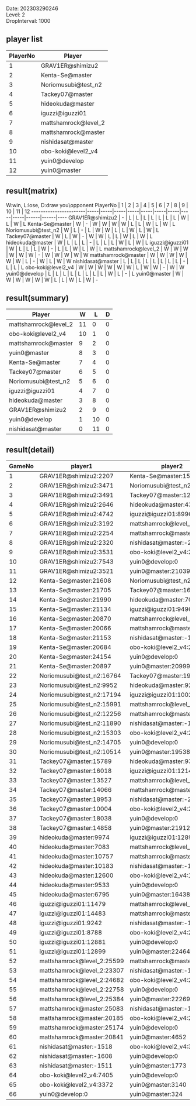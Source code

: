 Date: 202303290246  
Level: 2  
DropInterval: 1000  
## player list
PlayerNo  |  Player
----------|----------------------
1         |  GRAV1ER@shimizu2
2         |  Kenta-Se@master
3         |  Noriomusubi@test_n2
4         |  Tackey07@master
5         |  hideokuda@master
6         |  iguzzi@iguzzi01
7         |  mattshamrock@level_2
8         |  mattshamrock@master
9         |  nishidasat@master
10        |  obo-koki@level2_v4
11        |  yuin0@develop
12        |  yuin0@master
## result(matrix)
W:win, L:lose, D:draw
you\opponent PlayerNo  |  1  |  2  |  3  |  4  |  5  |  6  |  7  |  8  |  9  |  10  |  11  |  12
-----------------------|-----|-----|-----|-----|-----|-----|-----|-----|-----|------|------|----
GRAV1ER@shimizu2       |  -  |  L  |  L  |  L  |  L  |  L  |  L  |  L  |  W  |  L   |  W   |  L
Kenta-Se@master        |  W  |  -  |  W  |  W  |  W  |  W  |  L  |  L  |  W  |  L   |  W   |  L
Noriomusubi@test_n2    |  W  |  L  |  -  |  L  |  W  |  W  |  L  |  L  |  W  |  L   |  W   |  L
Tackey07@master        |  W  |  L  |  W  |  -  |  W  |  W  |  L  |  L  |  W  |  L   |  W   |  L
hideokuda@master       |  W  |  L  |  L  |  L  |  -  |  L  |  L  |  L  |  W  |  L   |  W   |  L
iguzzi@iguzzi01        |  W  |  L  |  L  |  L  |  W  |  -  |  L  |  L  |  W  |  L   |  W   |  L
mattshamrock@level_2   |  W  |  W  |  W  |  W  |  W  |  W  |  -  |  W  |  W  |  W   |  W   |  W
mattshamrock@master    |  W  |  W  |  W  |  W  |  W  |  W  |  L  |  -  |  W  |  L   |  W   |  W
nishidasat@master      |  L  |  L  |  L  |  L  |  L  |  L  |  L  |  L  |  -  |  L   |  L   |  L
obo-koki@level2_v4     |  W  |  W  |  W  |  W  |  W  |  W  |  L  |  W  |  W  |  -   |  W   |  W
yuin0@develop          |  L  |  L  |  L  |  L  |  L  |  L  |  L  |  L  |  W  |  L   |  -   |  L
yuin0@master           |  W  |  W  |  W  |  W  |  W  |  W  |  L  |  L  |  W  |  L   |  W   |  -
## result(summary)
Player                |  W   |  L   |  D
----------------------|------|------|---
mattshamrock@level_2  |  11  |  0   |  0
obo-koki@level2_v4    |  10  |  1   |  0
mattshamrock@master   |  9   |  2   |  0
yuin0@master          |  8   |  3   |  0
Kenta-Se@master       |  7   |  4   |  0
Tackey07@master       |  6   |  5   |  0
Noriomusubi@test_n2   |  5   |  6   |  0
iguzzi@iguzzi01       |  4   |  7   |  0
hideokuda@master      |  3   |  8   |  0
GRAV1ER@shimizu2      |  2   |  9   |  0
yuin0@develop         |  1   |  10  |  0
nishidasat@master     |  0   |  11  |  0
## result(detail)
GameNo  |  player1                     |  player2
--------|------------------------------|----------------------------
1       |  GRAV1ER@shimizu2:2207       |  Kenta-Se@master:15005
2       |  GRAV1ER@shimizu2:3471       |  Noriomusubi@test_n2:15114
3       |  GRAV1ER@shimizu2:3491       |  Tackey07@master:12308
4       |  GRAV1ER@shimizu2:2646       |  hideokuda@master:4379
5       |  GRAV1ER@shimizu2:4742       |  iguzzi@iguzzi01:8996
6       |  GRAV1ER@shimizu2:3192       |  mattshamrock@level_2:25505
7       |  GRAV1ER@shimizu2:2254       |  mattshamrock@master:24829
8       |  GRAV1ER@shimizu2:2320       |  nishidasat@master:-2001
9       |  GRAV1ER@shimizu2:3531       |  obo-koki@level2_v4:21877
10      |  GRAV1ER@shimizu2:7543       |  yuin0@develop:0
11      |  GRAV1ER@shimizu2:3521       |  yuin0@master:21039
12      |  Kenta-Se@master:21608       |  Noriomusubi@test_n2:12747
13      |  Kenta-Se@master:21705       |  Tackey07@master:16499
14      |  Kenta-Se@master:21990       |  hideokuda@master:7023
15      |  Kenta-Se@master:21134       |  iguzzi@iguzzi01:9496
16      |  Kenta-Se@master:20870       |  mattshamrock@level_2:25630
17      |  Kenta-Se@master:20066       |  mattshamrock@master:25161
18      |  Kenta-Se@master:21153       |  nishidasat@master:-1582
19      |  Kenta-Se@master:20684       |  obo-koki@level2_v4:22948
20      |  Kenta-Se@master:24154       |  yuin0@develop:0
21      |  Kenta-Se@master:20897       |  yuin0@master:20999
22      |  Noriomusubi@test_n2:16764   |  Tackey07@master:19262
23      |  Noriomusubi@test_n2:9952    |  hideokuda@master:9256
24      |  Noriomusubi@test_n2:17194   |  iguzzi@iguzzi01:10029
25      |  Noriomusubi@test_n2:15991   |  mattshamrock@level_2:24088
26      |  Noriomusubi@test_n2:12256   |  mattshamrock@master:24742
27      |  Noriomusubi@test_n2:11890   |  nishidasat@master:-1659
28      |  Noriomusubi@test_n2:15303   |  obo-koki@level2_v4:23728
29      |  Noriomusubi@test_n2:14705   |  yuin0@develop:0
30      |  Noriomusubi@test_n2:10514   |  yuin0@master:19538
31      |  Tackey07@master:15789       |  hideokuda@master:9307
32      |  Tackey07@master:16018       |  iguzzi@iguzzi01:12149
33      |  Tackey07@master:13527       |  mattshamrock@level_2:25924
34      |  Tackey07@master:14066       |  mattshamrock@master:23586
35      |  Tackey07@master:18953       |  nishidasat@master:-2032
36      |  Tackey07@master:10004       |  obo-koki@level2_v4:22091
37      |  Tackey07@master:18038       |  yuin0@develop:0
38      |  Tackey07@master:14858       |  yuin0@master:21912
39      |  hideokuda@master:9974       |  iguzzi@iguzzi01:12897
40      |  hideokuda@master:7083       |  mattshamrock@level_2:25073
41      |  hideokuda@master:10757      |  mattshamrock@master:25239
42      |  hideokuda@master:10183      |  nishidasat@master:-1632
43      |  hideokuda@master:12600      |  obo-koki@level2_v4:19366
44      |  hideokuda@master:9533       |  yuin0@develop:0
45      |  hideokuda@master:6795       |  yuin0@master:16438
46      |  iguzzi@iguzzi01:11479       |  mattshamrock@level_2:25314
47      |  iguzzi@iguzzi01:14483       |  mattshamrock@master:25226
48      |  iguzzi@iguzzi01:9242        |  nishidasat@master:-1483
49      |  iguzzi@iguzzi01:8788        |  obo-koki@level2_v4:21350
50      |  iguzzi@iguzzi01:12881       |  yuin0@develop:0
51      |  iguzzi@iguzzi01:12899       |  yuin0@master:22464
52      |  mattshamrock@level_2:25599  |  mattshamrock@master:25545
53      |  mattshamrock@level_2:23307  |  nishidasat@master:-1579
54      |  mattshamrock@level_2:24682  |  obo-koki@level2_v4:20530
55      |  mattshamrock@level_2:22758  |  yuin0@develop:0
56      |  mattshamrock@level_2:25384  |  yuin0@master:22269
57      |  mattshamrock@master:25083   |  nishidasat@master:-1999
58      |  mattshamrock@master:20185   |  obo-koki@level2_v4:20946
59      |  mattshamrock@master:25174   |  yuin0@develop:0
60      |  mattshamrock@master:20841   |  yuin0@master:4652
61      |  nishidasat@master:-1518     |  obo-koki@level2_v4:3229
62      |  nishidasat@master:-1608     |  yuin0@develop:0
63      |  nishidasat@master:-1511     |  yuin0@master:1773
64      |  obo-koki@level2_v4:7405     |  yuin0@develop:0
65      |  obo-koki@level2_v4:3372     |  yuin0@master:3140
66      |  yuin0@develop:0             |  yuin0@master:324
